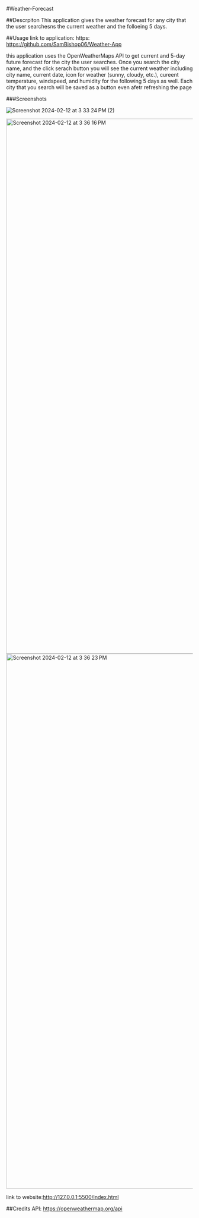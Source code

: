 #Weather-Forecast

##Descrpiton
This application gives the weather forecast for any city that the user searchesns the current weather and the folloeing 5 days.

##Usage
link to application: https: https://github.com/SamBishop06/Weather-App

this application uses the OpenWeatherMaps API to get current and 5-day future forecast for the city 
the user searches. Once you search the city name, and the click serach button you will see the current
weather including city name, current date, icon for weather (sunny, cloudy, etc.), cureent temperature,
windspeed, and humidity for the following 5 days as well. Each city that you search will be saved as a button even afetr refreshing the page 

###Screenshots 

![Screenshot 2024-02-12 at 3 33 24 PM (2)](https://github.com/SamBishop06/Weather-App/assets/151981267/f34b277f-a578-4cec-9bee-5c0ab94e9195)

<img width="1440" alt="Screenshot 2024-02-12 at 3 36 16 PM" src="https://github.com/SamBishop06/Weather-App/assets/151981267/904a9c4a-e553-402e-b262-636b0edb8f83">

<img width="1440" alt="Screenshot 2024-02-12 at 3 36 23 PM" src="https://github.com/SamBishop06/Weather-App/assets/151981267/aefc9e4c-c6d2-4ab5-b5fb-a7377e462bf8">

link to website:http://127.0.0.1:5500/index.html

##Credits
API: https://openweathermap.org/api




